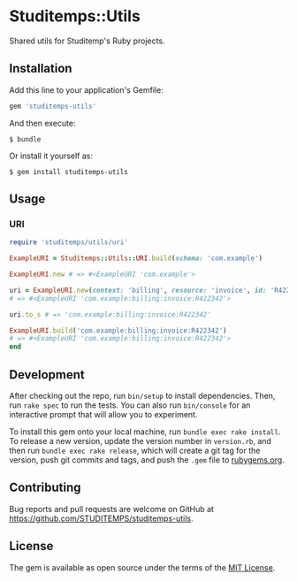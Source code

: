 # Studitemps::Utils

Shared utils for Studitemp's Ruby projects.

## Installation

Add this line to your application's Gemfile:

```ruby
gem 'studitemps-utils'
```

And then execute:

    $ bundle

Or install it yourself as:

    $ gem install studitemps-utils

## Usage

### URI

```ruby
require 'studitemps/utils/uri'

ExampleURI = Studitemps::Utils::URI.build(schema: 'com.example')

ExampleURI.new # => #<ExampleURI 'com.example'>

uri = ExampleURI.new(context: 'billing', resource: 'invoice', id: 'R422342')
# => #<ExampleURI 'com.example:billing:invoice:R422342'>

uri.to_s # => 'com.example:billing:invoice:R422342'

ExampleURI.build('com.example:billing:invoice:R422342')
# => #<ExampleURI 'com.example:billing:invoice:R422342'>
end
```

## Development

After checking out the repo, run `bin/setup` to install dependencies. Then, run `rake spec` to run the tests. You can also run `bin/console` for an interactive prompt that will allow you to experiment.

To install this gem onto your local machine, run `bundle exec rake install`. To release a new version, update the version number in `version.rb`, and then run `bundle exec rake release`, which will create a git tag for the version, push git commits and tags, and push the `.gem` file to [rubygems.org](https://rubygems.org).

## Contributing

Bug reports and pull requests are welcome on GitHub at https://github.com/STUDITEMPS/studitemps-utils.

## License

The gem is available as open source under the terms of the [MIT License](https://opensource.org/licenses/MIT).
